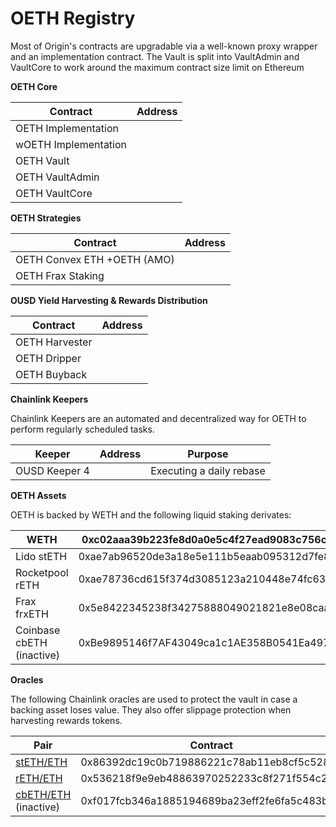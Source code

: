 # OETH Registry

Most of Origin's contracts are upgradable via a well-known proxy wrapper and an implementation contract. The Vault is split into VaultAdmin and VaultCore to work around the maximum contract size limit on Ethereum

**OETH Core**

| Contract             | Address |
| -------------------- | ------- |
| OETH Implementation  |         |
| wOETH Implementation |         |
| OETH Vault           |         |
| OETH VaultAdmin      |         |
| OETH VaultCore       |         |

**OETH Strategies**

| Contract                    | Address |
| --------------------------- | ------- |
| OETH Convex ETH +OETH (AMO) |         |
| OETH Frax Staking           |         |

**OUSD Yield Harvesting & Rewards Distribution**

| Contract       | Address |
| -------------- | ------- |
| OETH Harvester |         |
| OETH Dripper   |         |
| OETH Buyback   |         |

**Chainlink Keepers**

Chainlink Keepers are an automated and decentralized way for OETH to perform regularly scheduled tasks.

| Keeper        | Address | Purpose                  |
| ------------- | ------- | ------------------------ |
| OUSD Keeper 4 |         | Executing a daily rebase |

**OETH Assets**

OETH is backed by WETH and the following liquid staking derivates:

| WETH                      | 0xc02aaa39b223fe8d0a0e5c4f27ead9083c756cc2 |
| ------------------------- | ------------------------------------------ |
| Lido stETH                | 0xae7ab96520de3a18e5e111b5eaab095312d7fe84 |
| Rocketpool rETH           | 0xae78736cd615f374d3085123a210448e74fc6393 |
| Frax frxETH               | 0x5e8422345238f34275888049021821e8e08caa1f |
| Coinbase cbETH (inactive) | 0xBe9895146f7AF43049ca1c1AE358B0541Ea49704 |

**Oracles**

The following Chainlink oracles are used to protect the vault in case a backing asset loses value. They also offer slippage protection when harvesting rewards tokens.

| Pair                                                                                  | Contract                                   | Deviation |
| ------------------------------------------------------------------------------------- | ------------------------------------------ | --------- |
| [stETH/ETH](https://data.chain.link/ethereum/mainnet/crypto-eth/steth-eth)            | 0x86392dc19c0b719886221c78ab11eb8cf5c52812 | 2%        |
| [rETH/ETH](https://data.chain.link/ethereum/mainnet/crypto-eth/reth-eth)              | 0x536218f9e9eb48863970252233c8f271f554c2d0 | 2%        |
| [cbETH/ETH](https://data.chain.link/ethereum/mainnet/crypto-eth/cbeth-eth) (inactive) | 0xf017fcb346a1885194689ba23eff2fe6fa5c483b | 1%        |
